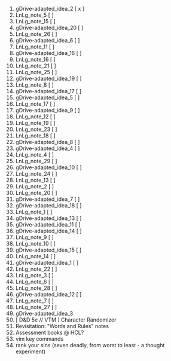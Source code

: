1. gDrive-adapted_idea_2 [ x ]
1. LnLg_note_5 [ ]
1. LnLg_note_15 [ ]
1. gDrive-adapted_idea_20 [ ]
1. LnLg_note_26 [ ]
1. gDrive-adapted_idea_6 [ ]
1. LnLg_note_11 [ ]
1. gDrive-adapted_idea_16 [ ]
1. LnLg_note_16 [ ]
1. LnLg_note_21 [ ]
1. LnLg_note_25 [ ]
1. gDrive-adapted_idea_19 [ ]
1. LnLg_note_8 [ ]
1. gDrive-adapted_idea_17 [ ]
1. gDrive-adapted_idea_5 [ ]
1. LnLg_note_17 [ ]
1. gDrive-adapted_idea_9 [ ]
1. LnLg_note_12 [ ]
1. LnLg_note_19 [ ]
1. LnLg_note_23 [ ]
1. LnLg_note_18 [ ]
1. gDrive-adapted_idea_8 [ ]
1. gDrive-adapted_idea_4 [ ]
1. LnLg_note_4 [ ]
1. LnLg_note_29 [ ]
1. gDrive-adapted_idea_10 [ ]
1. LnLg_note_24 [ ]
1. LnLg_note_13 [ ]
1. LnLg_note_2 [ ]
1. LnLg_note_20 [ ]
1. gDrive-adapted_idea_7 [ ]
1. gDrive-adapted_idea_18 [ ]
1. LnLg_note_1 [ ]
1. gDrive-adapted_idea_13 [ ]
1. gDrive-adapted_idea_11 [ ]
1. gDrive-adapted_idea_14 [ ]
1. LnLg_note_9 [ ]
1. LnLg_note_10 [ ]
1. gDrive-adapted_idea_15 [ ]
1. LnLg_note_14 [ ]
1. gDrive-adapted_idea_1 [ ]
1. LnLg_note_22 [ ]
1. LnLg_note_3 [ ]
1. LnLg_note_6 [ ]
1. LnLg_note_28 [ ]
1. gDrive-adapted_idea_12 [ ]
1. LnLg_note_7 [ ]
1. LnLg_note_27 [ ]
1. gDrive-adapted_idea_3
1. [ D&D 5e // VTM ] Character Randomizer
1. Revisitation: "Words and Rules" notes
1. Assessment books @ HCL?
1. vim key commands
1. rank your sins (seven deadly, from worst to least - a thought experiment)